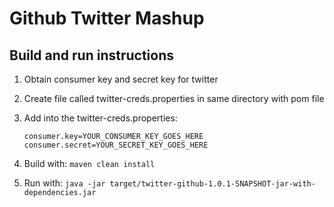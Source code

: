 # Github Twitter Mashup
## Build and run instructions

1. Obtain consumer key and secret key for twitter
2. Create file called twitter-creds.properties in same directory with pom file
3. Add into the twitter-creds.properties:
    ```
    consumer.key=YOUR_CONSUMER_KEY_GOES_HERE
    consumer.secret=YOUR_SECRET_KEY_GOES_HERE
    ```

4. Build with:
   ```maven clean install```
5. Run with:
   ```java -jar target/twitter-github-1.0.1-SNAPSHOT-jar-with-dependencies.jar```
